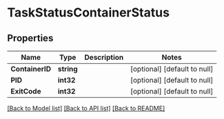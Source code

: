 # TaskStatusContainerStatus

## Properties
Name | Type | Description | Notes
------------ | ------------- | ------------- | -------------
**ContainerID** | **string** |  | [optional] [default to null]
**PID** | **int32** |  | [optional] [default to null]
**ExitCode** | **int32** |  | [optional] [default to null]

[[Back to Model list]](../README.md#documentation-for-models) [[Back to API list]](../README.md#documentation-for-api-endpoints) [[Back to README]](../README.md)


